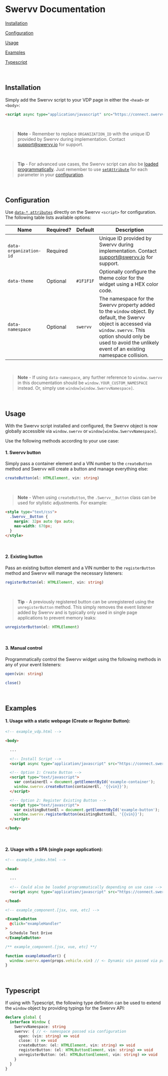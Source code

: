 # Swervv Documentation

[Installation](#installation)

[Configuration](#configuration)

[Usage](#usage)

[Examples](#examples)

[Typescript](#typescript)

<br>

## Installation

Simply add the Swervv script to your VDP page in either the `<head>` or `<body>`:

```html
<script async type="application/javascript" src="https://connect.swervv.io/loader.js" data-organization-id="ORGANIZATION_ID"></script>
```

<br>

> **Note** - Remember to replace `ORGANIZATION_ID` with the unique ID provided by Swervv during implementation. Contact [support\@swervv.io](mailto:support@swervv.io) for support.

<br>

> **Tip** - For advanced use cases, the Swervv script can also be [loaded programmatically](https://www.educative.io/answers/how-to-dynamically-load-a-js-file-in-javascript). Just remember to use [`setAttribute`](https://developer.mozilla.org/en-US/docs/Web/API/Element/setAttribute) for each parameter in your [configuration](#configuration).

<br>

## Configuration

Use [`data-* attributes`](https://developer.mozilla.org/en-US/docs/Web/HTML/Global_attributes/data-*) directly on the Swervv `<script>` for configuration. The following table lists available options: 

| Name | Required? | Default | Description |
| --- | --- | --- | --- |
| `data-organization-id` | Required | | Unique ID provided by Swervv during implementation. Contact [support\@swervv.io](mailto:support@swervv.io) for support. |
| `data-theme` | Optional | `#1F1F1F` | Optionally configure the theme color for the widget using a HEX color code. |
| `data-namespace` | Optional | `swervv` | The namespace for the Swervv property added to the `window` object. By default, the Swervv object is accessed via `window.swervv`. This option should only be used to avoid the unlikely event of an existing namespace collision. |

<br>

> **Note** - If using `data-namespace`, any further reference to `window.swervv` in this documentation should be `window.YOUR_CUSTOM_NAMESPACE` instead. Or, simply use `window[window.SwervvNamespace]`.

<br>

## Usage

With the Swervv script installed and configured, the Swervv object is now globally accessible via `window.swervv` or `window[window.SwervvNamespace]`.

Use the following methods according to your use case:


#### 1. Swervv button

Simply pass a container element and a VIN number to the `createButton` method and Swervv will create a button and manage everything else: 

```typescript
createButton(el: HTMLElement, vin: string)
```

<br>

> **Note** - When using `createButton`, the `.Swervv__Button` class can be used for stylistic adjustments. For example:
```html
<style type="text/css">
  .Swervv__Button {
    margin: 32px auto 0px auto;
    max-width: 670px;
  }
</style>
```

<br>

#### 2. Existing button

Pass an existing button element and a VIN number to the `registerButton` method and Swervv will manage the necessary listeners:

```typescript
registerButton(el: HTMLElement, vin: string)
```

<br>

> **Tip** - A previously registered button can be unregistered using the `unregisterButton` method. This simply removes the event listener added by Swervv and is typically only used in single page applications to prevent memory leaks:

```typescript
unregisterButton(el: HTMLElement)
```

<br>

#### 3. Manual control

Programmatically control the Swervv widget using the following methods in any of your event listeners:

```typescript
open(vin: string)
```

```typescript
close()
```

<br>

## Examples

#### 1. Usage with a static webpage (Create or Register Button):
```html
<!-- example_vdp.html -->

<body>

  ...

  <!-- Install Script -->
  <script async type="application/javascript" src="https://connect.swervv.io/loader.js" data-organization-id="ORGANIZATION_ID"></script>

  <!-- Option 1: Create Button -->
  <script type="text/javascript">
    var containerEl = document.getElementById('example-container');
    window.swervv.createButton(containerEl, '{{vin}}');
  </script>

  <!-- Option 2: Register Existing Button -->
  <script type="text/javascript">
    var existingButtonEl = document.getElementById('example-button');
    window.swervv.registerButton(existingButtonEl, '{{vin}}');
  </script>

</body>
```

<br>

#### 2. Usage with a SPA (single page application):
```html
<!-- example_index.html -->

<head>

  ...

  <!-- Could also be loaded programmatically depending on use case -->
  <script async type="application/javascript" src="https://connect.swervv.io/loader.js" data-organization-id="ORGANIZATION_ID"></script>

</head>
```

```html
<!-- example_component.[jsx, vue, etc] -->

<ExampleButton
  @click="exampleHandler"
>
  Schedule Test Drive
</ExampleButton>
```
```typescript
/** example_component.[jsx, vue, etc] **/

function exampleHandler() {
  window.swervv.open(props.vehicle.vin) // <- Dynamic vin passed via props
}
```

<br>

## Typescript

If using with Typescript, the following type definition can be used to extend the `window` object by providing typings for the Swervv API:

```typescript
declare global {
  interface Window {
    SwervvNamespace: string
    swervv: { // <- namespace passed via configuration
      open: (vin: string) => void
      close: () => void
      createButton: (el: HTMLElement, vin: string) => void
      registerButton: (el: HTMLButtonElement, vin: string) => void
      unregisterButton: (el: HTMLButtonElement, vin: string) => void
    }
  }
}
```
